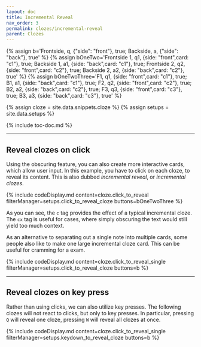 ```yaml
---
layout: doc
title: Incremental Reveal
nav_order: 3
permalink: clozes/incremental-reveal
parent: Clozes
---
```


{% assign b='Frontside, q, {"side": "front"}, true; Backside, a, {"side": "back"}, true' %}
{% assign bOneTwo='Frontside 1, q1, {side: "front",card: "c1"}, true; Backside 1, a1, {side: "back",card: "c1"}, true; Frontside 2, q2, {side: "front",card: "c2"}, true; Backside 2, a2, {side: "back",card: "c2"}, true' %}
{% assign bOneTwoThree='F1, q1, {side: "front",card: "c1"}, true; B1, a1, {side: "back",card: "c1"}, true; F2, q2, {side: "front",card: "c2"}, true; B2, a2, {side: "back",card: "c2"}, true; F3, q3, {side: "front",card: "c3"}, true; B3, a3, {side: "back",card: "c3"}, true' %}

{% assign cloze = site.data.snippets.cloze %}
{% assign setups = site.data.setups %}

{% include toc-doc.md %}

---
## Reveal clozes on click

Using the obscuring feature, you can also create more interactive cards, which allow user input.
In this example, you have to click on each cloze, to reveal its content.
This is also dubbed _incremental reveal_, or _incremental clozes_.

{% include codeDisplay.md content=cloze.click_to_reveal filterManager=setups.click_to_reveal_cloze buttons=bOneTwoThree %}

As you can see, the `c` tag provides the effect of a typical incremental cloze.
The `cx` tag is useful for cases, where simply obscuring the text would still yield too much context.

As an alternative to separating out a single note into multiple cards, some people also like to make one large incremental cloze card.
This can be useful for cramming for a exam.

{% include codeDisplay.md content=cloze.click_to_reveal_single filterManager=setups.click_to_reveal_cloze buttons=b %}

---
## Reveal clozes on key press

Rather than using clicks, we can also utilize key presses.
The following clozes will not react to clicks, but only to key presses.
In particular, pressing `Q` will reveal one cloze, pressing `W` will reveal all clozes at once.

{% include codeDisplay.md content=cloze.click_to_reveal_single filterManager=setups.keydown_to_reveal_cloze buttons=b %}
